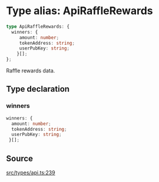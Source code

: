 # Type alias: ApiRaffleRewards

```ts
type ApiRaffleRewards: {
  winners: {
     amount: number;
     tokenAddress: string;
     userPubKey: string;
    }[];
};
```

Raffle rewards data.

## Type declaration

### winners

```ts
winners: {
  amount: number;
  tokenAddress: string;
  userPubKey: string;
 }[];
```

## Source

[src/types/api.ts:239](https://github.com/torque-labs/torque-ts-sdk/blob/c95828d99ae8c726ef550803d1dbba9bc4dfc9f3/src/types/api.ts#L239)
